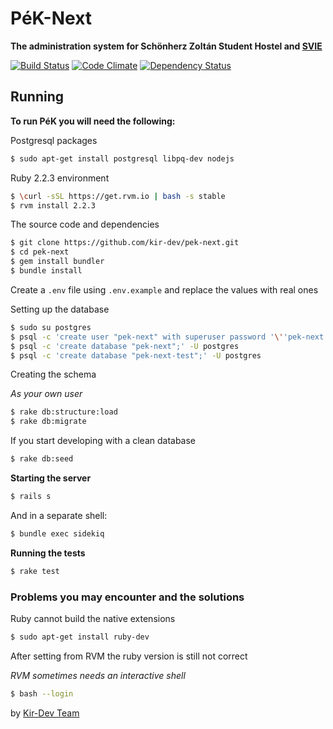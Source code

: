 # PéK-Next

**The administration system for Schönherz Zoltán Student Hostel and [SVIE](http://svie.hu/)**

[![Build Status](https://travis-ci.org/kir-dev/pek-next.png?branch=master)](https://travis-ci.org/kir-dev/pek-next)
[![Code Climate](https://codeclimate.com/github/kir-dev/pek-next.png)](https://codeclimate.com/github/kir-dev/pek-next)
[![Dependency Status](https://gemnasium.com/kir-dev/pek-next.png)](https://gemnasium.com/kir-dev/pek-next)

## Running

**To run PéK you will need the following:**

Postgresql packages

```bash
$ sudo apt-get install postgresql libpq-dev nodejs
```

Ruby 2.2.3 environment

```bash
$ \curl -sSL https://get.rvm.io | bash -s stable
$ rvm install 2.2.3
```

The source code and dependencies

```bash
$ git clone https://github.com/kir-dev/pek-next.git
$ cd pek-next
$ gem install bundler
$ bundle install
```

Create a `.env` file using `.env.example` and replace the values with real ones

Setting up the database

```bash
$ sudo su postgres
$ psql -c 'create user "pek-next" with superuser password '\''pek-next'\'';'
$ psql -c 'create database "pek-next";' -U postgres
$ psql -c 'create database "pek-next-test";' -U postgres
```

Creating the schema

_As your own user_

```bash
$ rake db:structure:load
$ rake db:migrate
```

If you start developing with a clean database

```bash
$ rake db:seed
```

**Starting the server**

```bash
$ rails s
```

And in a separate shell:

```bash
$ bundle exec sidekiq
```

**Running the tests**

```bash
$ rake test
```

### Problems you may encounter and the solutions

Ruby cannot build the native extensions

```bash
$ sudo apt-get install ruby-dev
```

After setting from RVM the ruby version is still not correct

_RVM sometimes needs an interactive shell_

```bash
$ bash --login
```

by [Kir-Dev Team](http://kir-dev.sch.bme.hu/)
